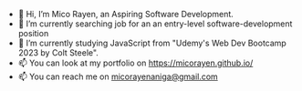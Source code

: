 - 👋 Hi, I’m Mico Rayen, an Aspiring Software Development.
- 🌱 I’m currently searching job for an an entry-level software-development position
- 🌱 I’m currently studying JavaScript from "Udemy's Web Dev Bootcamp 2023 by Colt Steele".
- 📫 You can look at my portfolio on https://micorayen.github.io/
- 📫 You can reach me on micorayenaniga@gmail.com



<!---
micorayen/micorayen is a ✨ special ✨ repository because its `README.md` (this file) appears on your GitHub profile.
You can click the Preview link to take a look at your changes.
--->
